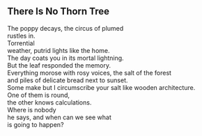 There Is No Thorn Tree
----------------------
The poppy decays, the circus of plumed  
rustles in.  
Torrential  
weather, putrid lights like the home.  
The day coats you in its mortal lightning.  
But the leaf responded the memory.  
Everything morose with rosy voices, the salt of the forest  
and piles of delicate bread next to sunset.  
Some make but I circumscribe your salt like wooden architecture.  
One of them is round,  
the other knows calculations.  
Where is nobody  
he says, and when can we see what  
is going to happen?  
